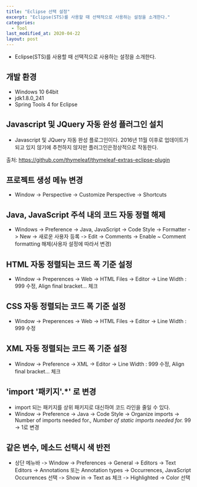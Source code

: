 ```yaml
---
title: "Eclipse 선택 설정"
excerpt: "Eclipse(STS)를 사용할 때 선택적으로 사용하는 설정을 소개한다."
categories:
  - Tool
last_modified_at: 2020-04-22
layout: post
---
```

- Eclipse(STS)를 사용할 때 선택적으로 사용하는 설정을 소개한다.



## 개발 환경
- Windows 10 64bit
- jdk1.8.0_241
- Spring Tools 4 for Eclipse



## Javascript 및 JQuery 자동 완성 플러그인 설치
- Javascript 및 JQuery 자동 완성 플로그인이다. 2016년 11월 이후로 업데이트가 되고 있지 않기에 추천하지 않지만 플러그인은정상적으로 작동한다.

출처: <https://github.com/thymeleaf/thymeleaf-extras-eclipse-plugin>



## 프로젝트 생성 메뉴 변경
- Window -> Perspective -> Customize Perspective -> Shortcuts



## Java, JavaScript 주석 내의 코드 자동 정렬 해제
- Windows ->  Preference -> Java, JavaScript -> Code Style -> Formatter -> New -> 새로운 사용자 등록 -> Edit -> Comments -> Enable ~ Comment formatting 해제(사용자 설정에 따라서 변경)



## HTML 자동 정렬되는 코드 폭 기준 설정
- Window -> Preperences -> Web -> HTML Files -> Editor -> Line Width : 999 수정, Align final bracket… 체크



## CSS 자동 정렬되는 코드 폭 기준 설정
- Window -> Preperences -> Web -> HTML Files -> Editor -> Line Width : 999 수정



## XML 자동 정렬되는 코드 폭 기준 설정
- Window -> Preference -> XML -> Editor -> Line Width : 999 수정, Align final bracket... 체크



## 'import '패키지'.*' 로 변경
- import 되는 패키지를 상위 패키지로 대신하여 코드 라인을 줄일 수 있다.
- Window -> Preference -> Java -> Code Style -> Organize imports -> Number of imports needed for.*, Number of static imports needed for.* 99 -> 1로 변경



## 같은 변수, 메소드 선택시 색 반전
- 상단 메뉴바 -> Window -> Preferences -> General -> Editors -> Text Editors -> Annotations 또는 Annotation types -> Occurrences, JavaScript Occurrences 선택 -> Show in -> Text as 체크 ->  Highlighted -> Color 선택
